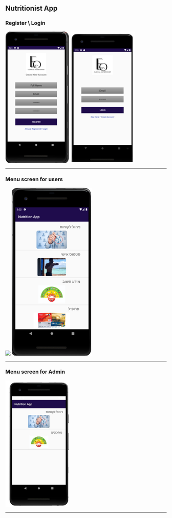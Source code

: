 ## Nutritionist App


### Register \ Login
<img src="img/Register.png" width=200> <img src="img/Login.png" width=200>

---

### Menu screen for users
<img src="Menu-screen.png" width=200> <img src="img/Menu-screen.png" width=250>

---

### Menu screen for Admin 
<img src="img/Menu-admin.JPG" width=200>

---
